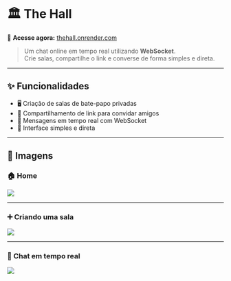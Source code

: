 # 🏛️ The Hall  

🔗 **Acesse agora:** [thehall.onrender.com](https://thehall.onrender.com)  

> Um chat online em tempo real utilizando **WebSocket**.  
Crie salas, compartilhe o link e converse de forma simples e direta.  

---

## ✨ Funcionalidades  

- 🖥️ Criação de salas de bate-papo privadas  
- 🔗 Compartilhamento de link para convidar amigos  
- 💬 Mensagens em tempo real com WebSocket  
- 🎨 Interface simples e direta  

---

## 📸 Imagens  

### 🏠 Home  
<img src="https://raw.githubusercontent.com/IonMateus/thehall/main/public/images/home.png"/>  

---

### ➕ Criando uma sala  
<img src="https://raw.githubusercontent.com/IonMateus/thehall/main/public/images/create.png"/>  

---

### 💬 Chat em tempo real  
<img src="https://raw.githubusercontent.com/IonMateus/thehall/main/public/images/chat.png"/>  
